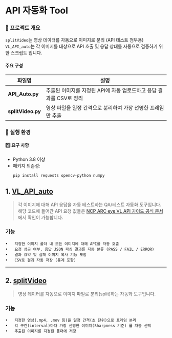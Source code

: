 # API 자동화 Tool 

### 🧩 프로젝트 개요
`splitVideo`는 영상 데이터를 자동으로 이미지로 분리 (API 테스트 첨부용) <br>
`VL_API_auto`는 각 이미지를 대상으로 API 호출 및 응답 상태를 자동으로 검증하기 위한 스크립트 입니다.

#### 주요 구성
| 파일명 | 설명 |
|--------|------|
| **API_Auto.py** | 추출된 이미지를 지정된 API에 자동 업로드하고 응답 결과를 CSV로 정리 |
| **splitVideo.py** | 영상 파일을 일정 간격으로 분리하여 가장 선명한 프레임만 추출 |

### 🚀 실행 환경

#### 1️⃣ 요구 사항
- Python 3.8 이상
- 패키지 의존성:
  ```bash
  pip install requests opencv-python numpy

## 1. [VL_API_auto](https://github.com/sangho527/VL_API_auto/blob/main/API%20테스트%20자동화/API_Auto.py)

> 각 이미지에 대해 API 응답을 자동 테스트하는 QA/테스트 자동화 도구입니다. <br>
> 해당 코드에 들어간 API 요청 값들은 [NCP ARC eye VL API 가이드 공식 문서](https://api.ncloud-docs.com/docs/arc-eye-vl-api) 에서 확인이 가능합니다.

### 기능
	•	지정한 이미지 폴더 내 모든 이미지에 대해 API를 자동 호출
	•	요청 성공 여부, 응답 JSON 파싱 결과를 자동 분류 (PASS / FAIL / ERROR)
	•	결과 요약 및 실패 이미지 복사 기능 포함
	•	CSV로 결과 자동 저장 (통계 포함)

---

## 2. [splitVideo](https://github.com/sangho527/VL_API_auto/blob/main/스캔%20영상%20split/splitVideo.py)

> 영상 데이터를 자동으로 이미지 파일로 분리(split)하는 자동화 도구입니다.

### 기능
    •	지정한 영상(.mp4, .mov 등)을 일정 간격(초 단위)으로 프레임 분리
    •	각 구간(interval)마다 가장 선명한 이미지(Sharpness 기준) 를 자동 선택
    •	추출된 이미지를 지정된 폴더에 저장
